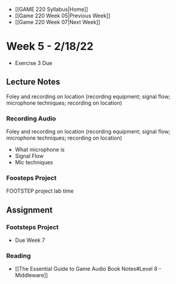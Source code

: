 - [[GAME 220 Syllabus|Home]]
- [[Game 220 Week 05|Previous Week]]
- [[Game 220 Week 07|Next Week]]

# Week 5 - 2/18/22
- Exercise 3 Due

## Lecture Notes
Foley and recording on location (recording equipment; signal flow; microphone techniques; recording on location)

### Recording Audio
Foley and recording on location (recording equipment; signal flow; microphone techniques; recording on location)

- What microphone is
- Signal Flow
- Mic techniques

### Foosteps Project
FOOTSTEP project lab time

## Assignment
### Footsteps Project
- Due Week 7
### Reading
- [[The Essential Guide to Game Audio Book Notes#Level 8 - Middleware]]